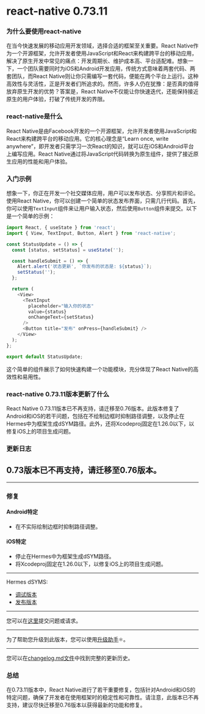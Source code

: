 # react-native 0.73.11
### 为什么要使用react-native

在当今快速发展的移动应用开发领域，选择合适的框架至关重要。React Native作为一个开源框架，允许开发者使用JavaScript和React来构建跨平台的移动应用，解决了原生开发中常见的痛点：开发周期长、维护成本高、平台适配难。想象一下，一个团队需要同时为iOS和Android开发应用，传统方式意味着两套代码、两套团队，而React Native则让你只需编写一套代码，便能在两个平台上运行。这种高效性与灵活性，正是开发者们所追求的。然而，许多人仍在犹豫：是否真的值得放弃原生开发的优势？答案是，React Native不仅能让你快速迭代，还能保持接近原生的用户体验，打破了传统开发的界限。

### react-native是什么

React Native是由Facebook开发的一个开源框架，允许开发者使用JavaScript和React来构建跨平台的移动应用。它的核心理念是“Learn once, write anywhere”，即开发者只需学习一次React的知识，就可以在iOS和Android平台上编写应用。React Native通过将JavaScript代码转换为原生组件，提供了接近原生应用的性能和用户体验。

### 入门示例

想象一下，你正在开发一个社交媒体应用，用户可以发布状态、分享照片和评论。使用React Native，你可以创建一个简单的状态发布界面，只需几行代码。首先，你可以使用`TextInput`组件来让用户输入状态，然后使用`Button`组件来提交。以下是一个简单的示例：

```javascript
import React, { useState } from 'react';
import { View, TextInput, Button, Alert } from 'react-native';

const StatusUpdate = () => {
  const [status, setStatus] = useState('');

  const handleSubmit = () => {
    Alert.alert('状态更新', `你发布的状态是: ${status}`);
    setStatus('');
  };

  return (
    <View>
      <TextInput
        placeholder="输入你的状态"
        value={status}
        onChangeText={setStatus}
      />
      <Button title="发布" onPress={handleSubmit} />
    </View>
  );
};

export default StatusUpdate;
```

这个简单的组件展示了如何快速构建一个功能模块，充分体现了React Native的高效性和易用性。

### react-native 0.73.11版本更新了什么

React Native 0.73.11版本已不再支持，请迁移至0.76版本。此版本修复了Android和iOS的若干问题，包括在不绘制边框时抑制路径调整，以及停止在Hermes中为框架生成dSYM路径。此外，还将Xcodeproj固定在1.26.0以下，以修复iOS上的项目生成问题。

### 更新日志

## 0.73版本已不再支持，请迁移至0.76版本。

---

### 修复

#### Android特定

- 在不实际绘制边框时抑制路径调整。

#### iOS特定

- 停止在Hermes中为框架生成dSYM路径。
- 将Xcodeproj固定在1.26.0以下，以修复iOS上的项目生成问题。

---

Hermes dSYMS:
- [调试版本](https://repo1.maven.org/maven2/com/facebook/react/react-native-artifacts/0.73.11/react-native-artifacts-0.73.11-hermes-framework-dSYM-debug.tar.gz)
- [发布版本](https://repo1.maven.org/maven2/com/facebook/react/react-native-artifacts/0.73.11/react-native-artifacts-0.73.11-hermes-framework-dSYM-release.tar.gz)

---

您可以在[这里](https://github.com/reactwg/react-native-releases/issues/new/choose)提交问题或请求。

---

为了帮助您升级到此版本，您可以使用[升级助手](https://react-native-community.github.io/upgrade-helper/)⚛️。

---

您可以在[changelog.md文件](https://github.com/facebook/react-native/blob/main/CHANGELOG.md)中找到完整的更新历史。

### 总结

在0.73.11版本中，React Native进行了若干重要修复，包括针对Android和iOS的特定问题，确保了开发者在使用框架时的稳定性和可靠性。请注意，此版本已不再支持，建议尽快迁移至0.76版本以获得最新的功能和修复。
